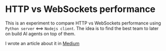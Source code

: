 # HTTP vs WebSockets performance

This is an experiment to compare HTTP vs WebSockets performance using `Python server` <==> `Nodejs client`. The idea is to find the best team to later on build AI agents on top of them.

I wrote an article about it in [Medium](https://medium.com/@jscriptcoder/http-vs-websocket-protocols-with-nodejs-clients-and-python-servers-3c830d703cbd)
